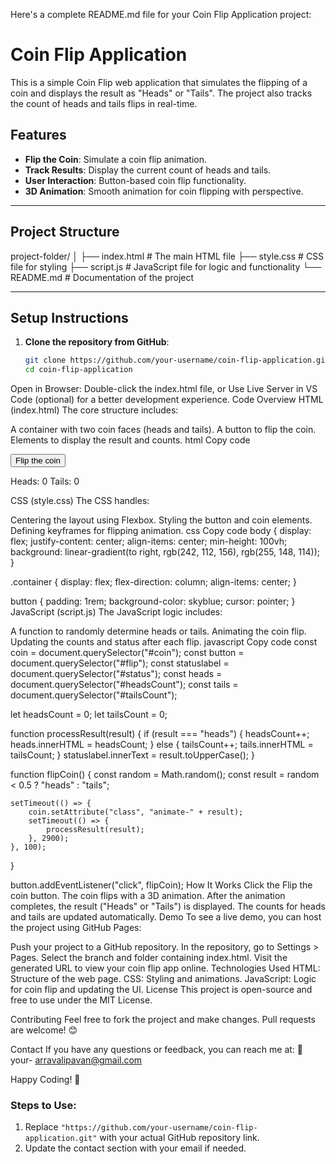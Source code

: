 
Here's a complete README.md file for your Coin Flip Application project:

# Coin Flip Application

This is a simple Coin Flip web application that simulates the flipping of a coin and displays the result as "Heads" or "Tails". The project also tracks the count of heads and tails flips in real-time.

## Features
- **Flip the Coin**: Simulate a coin flip animation.
- **Track Results**: Display the current count of heads and tails.
- **User Interaction**: Button-based coin flip functionality.
- **3D Animation**: Smooth animation for coin flipping with perspective.

---

## Project Structure
project-folder/ │ ├── index.html # The main HTML file ├── style.css # CSS file for styling ├── script.js # JavaScript file for logic and functionality └── README.md # Documentation of the project



---

## Setup Instructions
1. **Clone the repository from GitHub**:
   ```bash
   git clone https://github.com/your-username/coin-flip-application.git
   cd coin-flip-application
Open in Browser:
Double-click the index.html file, or
Use Live Server in VS Code (optional) for a better development experience.
Code Overview
HTML (index.html)
The core structure includes:

A container with two coin faces (heads and tails).
A button to flip the coin.
Elements to display the result and counts.
html
Copy code
<div class="container">
    <div id="coin" class="">
        <div id="heads" class="headsClass"></div>
        <div id="tails" class="tailsClass"></div>
    </div>
    <button id="flip">Flip the coin</button>
    <p>Heads: <span id="headsCount">0</span> Tails: <span id="tailsCount">0</span></p>
    <p><span id="status"></span></p>
</div>
CSS (style.css)
The CSS handles:

Centering the layout using Flexbox.
Styling the button and coin elements.
Defining keyframes for flipping animation.
css
Copy code
body {
    display: flex;
    justify-content: center;
    align-items: center;
    min-height: 100vh;
    background: linear-gradient(to right, rgb(242, 112, 156), rgb(255, 148, 114));
}

.container {
    display: flex;
    flex-direction: column;
    align-items: center;
}

button {
    padding: 1rem;
    background-color: skyblue;
    cursor: pointer;
}
JavaScript (script.js)
The JavaScript logic includes:

A function to randomly determine heads or tails.
Animating the coin flip.
Updating the counts and status after each flip.
javascript
Copy code
const coin = document.querySelector("#coin");
const button = document.querySelector("#flip");
const statuslabel = document.querySelector("#status");
const heads = document.querySelector("#headsCount");
const tails = document.querySelector("#tailsCount");

let headsCount = 0;
let tailsCount = 0;

function processResult(result) {
    if (result === "heads") {
        headsCount++;
        heads.innerHTML = headsCount;
    } else {
        tailsCount++;
        tails.innerHTML = tailsCount;
    }
    statuslabel.innerText = result.toUpperCase();
}

function flipCoin() {
    const random = Math.random();
    const result = random < 0.5 ? "heads" : "tails";

    setTimeout(() => {
        coin.setAttribute("class", "animate-" + result);
        setTimeout(() => {
            processResult(result);
        }, 2900);
    }, 100);
}

button.addEventListener("click", flipCoin);
How It Works
Click the Flip the coin button.
The coin flips with a 3D animation.
After the animation completes, the result ("Heads" or "Tails") is displayed.
The counts for heads and tails are updated automatically.
Demo
To see a live demo, you can host the project using GitHub Pages:

Push your project to a GitHub repository.
In the repository, go to Settings > Pages.
Select the branch and folder containing index.html.
Visit the generated URL to view your coin flip app online.
Technologies Used
HTML: Structure of the web page.
CSS: Styling and animations.
JavaScript: Logic for coin flip and updating the UI.
License
This project is open-source and free to use under the MIT License.

Contributing
Feel free to fork the project and make changes. Pull requests are welcome! 😊

Contact
If you have any questions or feedback, you can reach me at:
📧 your- arravalipavan@gmail.com

Happy Coding! 🎉



### Steps to Use:
1. Replace `"https://github.com/your-username/coin-flip-application.git"` with your actual GitHub repository link.
2. Update the contact section with your email if needed.
